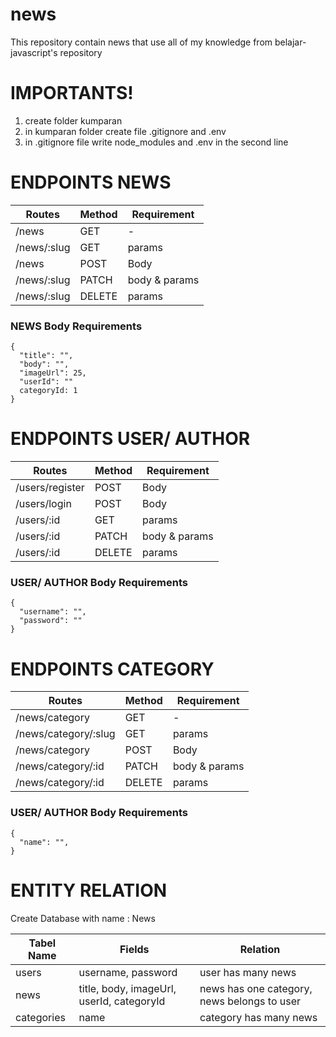 # news

This repository contain news that use all of my knowledge from belajar-javascript's repository

# IMPORTANTS!

1. create folder kumparan
2. in kumparan folder create file .gitignore and .env
3. in .gitignore file write node_modules and .env in the second line

# ENDPOINTS NEWS

| Routes | Method | Requirement |
| ----------- | ----------- | ----------- |
| /news | GET | -| 
| /news/:slug | GET | params| 
| /news | POST | Body| 
| /news/:slug | PATCH | body & params| 
| /news/:slug | DELETE | params| 

### NEWS Body Requirements

```
{
  "title": "",
  "body": "",
  "imageUrl": 25,
  "userId": ""
  categoryId: 1
}
```

# ENDPOINTS USER/ AUTHOR

| Routes | Method | Requirement |
| ----------- | ----------- | ----------- |
| /users/register | POST | Body |
| /users/login | POST | Body |
| /users/:id | GET | params |
| /users/:id | PATCH | body & params |
| /users/:id | DELETE | params |

### USER/ AUTHOR Body Requirements

```
{
  "username": "",
  "password": ""
}
```

# ENDPOINTS CATEGORY

| Routes | Method | Requirement |
| ----------- | ----------- | ----------- |
| /news/category | GET | - |
| /news/category/:slug | GET | params |
| /news/category | POST | Body |
| /news/category/:id | PATCH | body & params |
| /news/category/:id | DELETE | params |

### USER/ AUTHOR Body Requirements

```
{
  "name": "",
}
```

# ENTITY RELATION

Create Database with name : News

| Tabel Name | Fields | Relation |
| ----------- | ----------- | ----------- |
| users | username, password | user has many news |
| news | title, body, imageUrl, userId, categoryId | news has one category, news belongs to user |
| categories | name | category has many news |